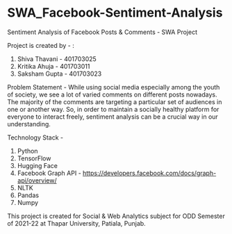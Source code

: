 # SWA_Facebook-Sentiment-Analysis
Sentiment Analysis of Facebook Posts &amp; Comments - SWA Project

Project is created by - :
1. Shiva Thavani - 401703025
2. Kritika Ahuja - 401703011
3. Saksham Gupta - 401703023

Problem Statement - While using social media especially among the youth of society, we see a lot of varied comments on different posts nowadays. The majority of the comments are targeting a particular set of audiences in one or another way. So, in order to maintain a socially healthy platform for everyone to interact freely, sentiment analysis can be a crucial way in our understanding.

Technology Stack -
 1. Python
 2. TensorFlow
 3. Hugging Face
 4. Facebook Graph API - https://developers.facebook.com/docs/graph-api/overview/
 5. NLTK
 6. Pandas
 7. Numpy

This project is created for Social & Web Analytics subject for ODD Semester of 2021-22 at Thapar University, Patiala, Punjab.
